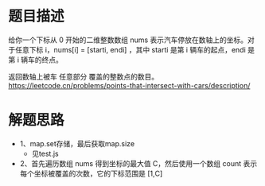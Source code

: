 # 题目描述
给你一个下标从 0 开始的二维整数数组 nums 表示汽车停放在数轴上的坐标。对于任意下标 i，nums[i] = [starti, endi] ，其中 starti 是第 i 辆车的起点，endi 是第 i 辆车的终点。

返回数轴上被车 任意部分 覆盖的整数点的数目。
https://leetcode.cn/problems/points-that-intersect-with-cars/description/

# 解题思路
* 1、map.set存储，最后获取map.size
  * 见test.js
* 2、首先遍历数组 nums 得到坐标的最大值 C，然后使用一个数组 count 表示每个坐标被覆盖的次数，它的下标范围是 [1,C]